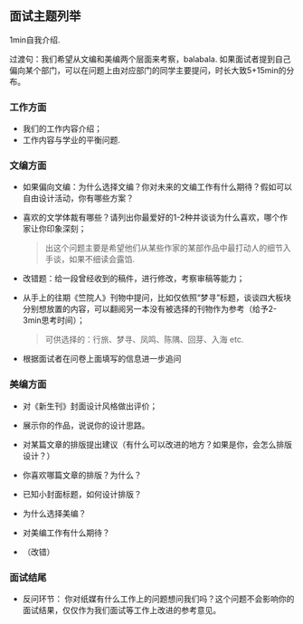 ## 面试主题列举

1min自我介绍.

过渡句：我们希望从文编和美编两个层面来考察，balabala. 如果面试者提到自己偏向某个部门，可以在问题上由对应部门的同学主要提问，时长大致5+15min的分布。

### 工作方面

* 我们的工作内容介绍；
* 工作内容与学业的平衡问题.

### 文编方面

* 如果偏向文编：为什么选择文编？你对未来的文编工作有什么期待？假如可以自由设计活动，你有哪些方案？

* 喜欢的文学体裁有哪些？请列出你最爱好的1-2种并谈谈为什么喜欢，哪个作家让你印象深刻；

    > 出这个问题主要是希望他们从某些作家的某部作品中最打动人的细节入手谈，如果不细读会露馅.

* 改错题：给一段曾经收到的稿件，进行修改，考察审稿等能力；

* 从手上的往期《竺院人》刊物中提问，比如仅依照“梦寻”标题，谈谈四大板块分别想放置的内容，可以翻阅另一本没有被选择的刊物作为参考（给予2-3min思考时间）；

    > 可供选择的：行旅、梦寻、凤鸣、陈隅、回芽、入海 etc.

* 根据面试者在问卷上面填写的信息进一步追问

### 美编方面

* 对《新生刊》封面设计风格做出评价；

* 展示你的作品，说说你的设计思路。

* 对某篇文章的排版提出建议（有什么可以改进的地方？如果是你，会怎么排版设计？）

* 你喜欢哪篇文章的排版？为什么？

* 已知小封面标题，如何设计排版？

* 为什么选择美编？

* 对美编工作有什么期待？

* （改错）

### 面试结尾

* 反问环节：
  你对纸媒有什么工作上的问题想问我们吗？这个问题不会影响你的面试结果，仅仅作为我们面试等工作上改进的参考意见。